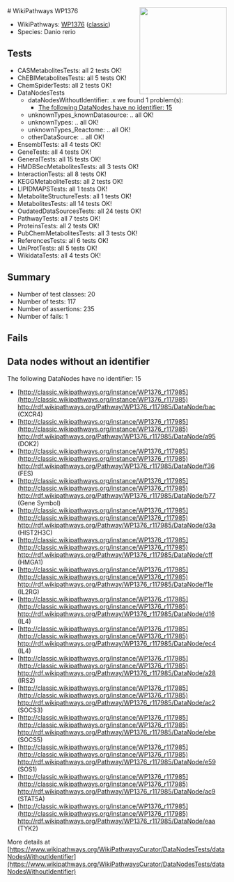 <img style="float: right; width: 200px" src="https://upload.wikimedia.org/wikipedia/commons/thumb/8/83/Wplogo_with_text_500.png/640px-Wplogo_with_text_500.png" />
# WikiPathways WP1376

* WikiPathways: [WP1376](https://wikipathways.org/pathways/WP1376) ([classic](https://classic.wikipathways.org/instance/WP1376))
* Species: Danio rerio
## Tests
* CASMetabolitesTests: all 2 tests OK!
* ChEBIMetabolitesTests: all 5 tests OK!
* ChemSpiderTests: all 2 tests OK!
* DataNodesTests
    * dataNodesWithoutIdentifier: .x we found 1 problem(s):
        * [The following DataNodes have no identifier: 15](#8792c495)
    * unknownTypes_knownDatasource: .. all OK!
    * unknownTypes: .. all OK!
    * unknownTypes_Reactome: .. all OK!
    * otherDataSource: .. all OK!
* EnsemblTests: all 4 tests OK!
* GeneTests: all 4 tests OK!
* GeneralTests: all 15 tests OK!
* HMDBSecMetabolitesTests: all 3 tests OK!
* InteractionTests: all 8 tests OK!
* KEGGMetaboliteTests: all 2 tests OK!
* LIPIDMAPSTests: all 1 tests OK!
* MetaboliteStructureTests: all 1 tests OK!
* MetabolitesTests: all 14 tests OK!
* OudatedDataSourcesTests: all 24 tests OK!
* PathwayTests: all 7 tests OK!
* ProteinsTests: all 2 tests OK!
* PubChemMetabolitesTests: all 3 tests OK!
* ReferencesTests: all 6 tests OK!
* UniProtTests: all 5 tests OK!
* WikidataTests: all 4 tests OK!


## Summary

* Number of test classes: 20
* Number of tests: 117
* Number of assertions: 235
* Number of fails: 1

## Fails

<a name="8792c495" />

## Data nodes without an identifier

The following DataNodes have no identifier: 15

* [http://classic.wikipathways.org/instance/WP1376_r117985](http://classic.wikipathways.org/instance/WP1376_r117985) http://rdf.wikipathways.org/Pathway/WP1376_r117985/DataNode/bac (CXCR4)
* [http://classic.wikipathways.org/instance/WP1376_r117985](http://classic.wikipathways.org/instance/WP1376_r117985) http://rdf.wikipathways.org/Pathway/WP1376_r117985/DataNode/a95 (DOK2)
* [http://classic.wikipathways.org/instance/WP1376_r117985](http://classic.wikipathways.org/instance/WP1376_r117985) http://rdf.wikipathways.org/Pathway/WP1376_r117985/DataNode/f36 (FES)
* [http://classic.wikipathways.org/instance/WP1376_r117985](http://classic.wikipathways.org/instance/WP1376_r117985) http://rdf.wikipathways.org/Pathway/WP1376_r117985/DataNode/b77 (Gene Symbol)
* [http://classic.wikipathways.org/instance/WP1376_r117985](http://classic.wikipathways.org/instance/WP1376_r117985) http://rdf.wikipathways.org/Pathway/WP1376_r117985/DataNode/d3a (HIST2H3C)
* [http://classic.wikipathways.org/instance/WP1376_r117985](http://classic.wikipathways.org/instance/WP1376_r117985) http://rdf.wikipathways.org/Pathway/WP1376_r117985/DataNode/cff (HMGA1)
* [http://classic.wikipathways.org/instance/WP1376_r117985](http://classic.wikipathways.org/instance/WP1376_r117985) http://rdf.wikipathways.org/Pathway/WP1376_r117985/DataNode/f1e (IL2RG)
* [http://classic.wikipathways.org/instance/WP1376_r117985](http://classic.wikipathways.org/instance/WP1376_r117985) http://rdf.wikipathways.org/Pathway/WP1376_r117985/DataNode/d16 (IL4)
* [http://classic.wikipathways.org/instance/WP1376_r117985](http://classic.wikipathways.org/instance/WP1376_r117985) http://rdf.wikipathways.org/Pathway/WP1376_r117985/DataNode/ec4 (IL4)
* [http://classic.wikipathways.org/instance/WP1376_r117985](http://classic.wikipathways.org/instance/WP1376_r117985) http://rdf.wikipathways.org/Pathway/WP1376_r117985/DataNode/a28 (IRS2)
* [http://classic.wikipathways.org/instance/WP1376_r117985](http://classic.wikipathways.org/instance/WP1376_r117985) http://rdf.wikipathways.org/Pathway/WP1376_r117985/DataNode/ac2 (SOCS3)
* [http://classic.wikipathways.org/instance/WP1376_r117985](http://classic.wikipathways.org/instance/WP1376_r117985) http://rdf.wikipathways.org/Pathway/WP1376_r117985/DataNode/ebe (SOCS5)
* [http://classic.wikipathways.org/instance/WP1376_r117985](http://classic.wikipathways.org/instance/WP1376_r117985) http://rdf.wikipathways.org/Pathway/WP1376_r117985/DataNode/e59 (SOS1)
* [http://classic.wikipathways.org/instance/WP1376_r117985](http://classic.wikipathways.org/instance/WP1376_r117985) http://rdf.wikipathways.org/Pathway/WP1376_r117985/DataNode/ac9 (STAT5A)
* [http://classic.wikipathways.org/instance/WP1376_r117985](http://classic.wikipathways.org/instance/WP1376_r117985) http://rdf.wikipathways.org/Pathway/WP1376_r117985/DataNode/eaa (TYK2)


More details at [https://www.wikipathways.org/WikiPathwaysCurator/DataNodesTests/dataNodesWithoutIdentifier](https://www.wikipathways.org/WikiPathwaysCurator/DataNodesTests/dataNodesWithoutIdentifier)

